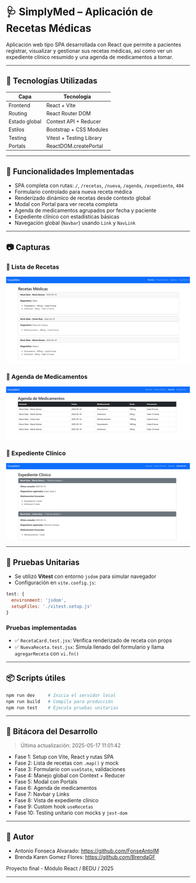 # 🩺 SimplyMed – Aplicación de Recetas Médicas

Aplicación web tipo SPA desarrollada con React que permite a pacientes registrar, visualizar y gestionar sus recetas médicas, así como ver un expediente clínico resumido y una agenda de medicamentos a tomar.

---

## 🚀 Tecnologías Utilizadas

| Capa          | Tecnología              |
|---------------|--------------------------|
| Frontend      | React + Vite             |
| Routing       | React Router DOM         |
| Estado global | Context API + Reducer    |
| Estilos       | Bootstrap + CSS Modules  |
| Testing       | Vitest + Testing Library |
| Portals       | ReactDOM.createPortal    |

---

## 🧩 Funcionalidades Implementadas

- SPA completa con rutas: `/`, `/recetas`, `/nueva`, `/agenda`, `/expediente`, `404`
- Formulario controlado para nueva receta médica
- Renderizado dinámico de recetas desde contexto global
- Modal con Portal para ver receta completa
- Agenda de medicamentos agrupados por fecha y paciente
- Expediente clínico con estadísticas básicas
- Navegación global (`Navbar`) usando `Link` y `NavLink`

---

## 📷 Capturas

### 📄 Lista de Recetas
![Recetas](docs/recetas.png)

### 📆 Agenda de Medicamentos
![Agenda](docs/agenda.png)

### 🧾 Expediente Clínico
![Expediente](docs/expediente.png)

---

## 🧪 Pruebas Unitarias

- Se utilizó **Vitest** con entorno `jsdom` para simular navegador
- Configuración en `vite.config.js`:
```js
test: {
  environment: 'jsdom',
  setupFiles: './vitest.setup.js'
}
```

### Pruebas implementadas

- ✅ `RecetaCard.test.jsx`: Verifica renderizado de receta con props
- ✅ `NuevaReceta.test.jsx`: Simula llenado del formulario y llama `agregarReceta` con `vi.fn()`

---

## 📦 Scripts útiles

```bash
npm run dev     # Inicia el servidor local
npm run build   # Compila para producción
npm run test    # Ejecuta pruebas unitarias
```

---

## 📅 Bitácora del Desarrollo

> Última actualización: 2025-05-17 11:01:42

- Fase 1: Setup con Vite, React y rutas SPA
- Fase 2: Lista de recetas con `.map()` y mock
- Fase 3: Formulario con `useState`, validaciones
- Fase 4: Manejo global con Context + Reducer
- Fase 5: Modal con Portals
- Fase 6: Agenda de medicamentos
- Fase 7: Navbar y Links
- Fase 8: Vista de expediente clínico
- Fase 9: Custom hook `useRecetas`
- Fase 10: Testing unitario con mocks y `jest-dom`

---

## 🧠 Autor

* Antonio Fonseca Alvarado: https://github.com/FonseAntoIM
* Brenda Karen Gomez Flores: https://github.com/BrendaGF

Proyecto final - Módulo React / BEDU / 2025

---
